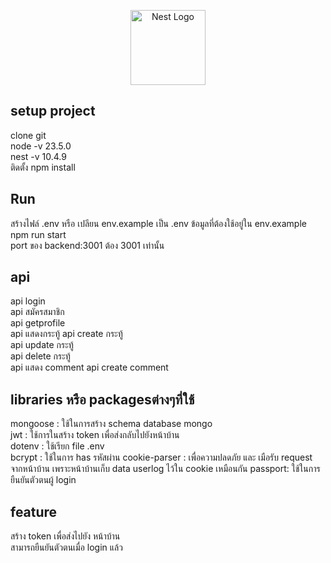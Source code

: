 <p align="center">
  <img src="https://nestjs.com/img/logo-small.svg" width="120" alt="Nest Logo" />
</p>


## setup project
clone git  
node -v 23.5.0  
nest -v 10.4.9  
ติดตั้ง npm install  

## Run
สร้างไฟล์ .env  หรือ เปลียน env.example เป็น .env  ข้อมูลที่ต้องใช้อยู่ใน env.example
npm run start  
port ของ backend:3001  ต้อง 3001 เท่านั้น

## api
api login  
api สมัครสมาชิก  
api getprofile  
api แสดงกระทู้
api create กระทู้  
api update กระทู้  
api delete กระทู้  
api แสดง comment
api create comment  


## libraries หรือ packagesต่างๆที่ใช้
mongoose : ใช้ในการสร้าง schema database mongo  
jwt : ใช้การในสร้าง token เพื่อส่งกลับไปยังหน้าบ้าน  
dotenv : ใช้เรียก file .env  
bcrypt : ใช้ในการ has รหัสผ่าน
cookie-parser : เพื่อความปลดภัย และ เมือรับ request จากหน้าบ้าน เพราะหน้าบ้านเก็บ data userlog ไว้ใน cookie เหมือนกัน
passport: ใช้ในการยืนยันตัวตนผู้ login

## feature
สร้าง token เพื่อส่งไปยัง หน้าบ้าน  
สามารถยืนยันตัวตนเมื่อ login แล้ว   
